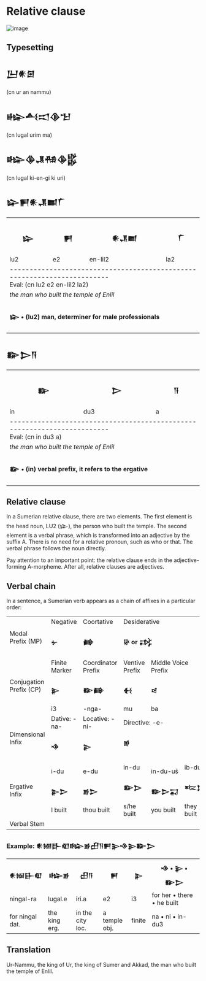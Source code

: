 # Relative clause

![image](https://github.com/user-attachments/assets/2002f9a9-5055-4767-8757-44f607ebdb00)

## Typesetting

<h2>𒌨𒀭𒇉</h2>
(cn ur an nammu)

<h2>𒈗𒋀𒀊𒆠𒈠</h2>
(cn lugal urim ma)


<h2>𒈗𒆠𒂗𒄀𒆠𒌵</h2>
(cn lugal ki-en-gi ki uri)


<h2>𒇽𒂍𒀭𒂗𒆤𒇲</h2>
<table>
 <tr>
  <th><h3>𒇽</h3></th>
  <th><h3>𒂍</h3></th>
  <th><h3>𒀭𒂗𒆤</h3></th>
    <th><h3>𒇲</h3></th>
 </tr>
 <tr>
  <td>lu2</td>
  <td>e2</td>
   <td>en-lil2</td>
    <td>la2</td>
 </tr>
 <tr>
  <td colspan="4">
  ------------------------------------------------------------------------</br>
  Eval: (cn lu2 e2 en-lil2 la2)   
  </td>
 </tr>
 <tr>
  <td colspan="4">
  <i>the man who built the temple of Enlil</i>
  </td>
 </tr>
 <tr>
  <td colspan="4">
  <h4>𒇽 • (lu2) man, determiner for male professionals</h4>
  </td>
 </tr>
</table>

<h2>𒅔𒆕𒀀</h2>
<table>
 <tr>
  <th><h3>𒅔</h3></th>
  <th><h3>𒆕</h3></th>
  <th><h3>𒀀</h3></th>
 </tr>
 <tr>
  <td>in</td>
  <td>du3</td>
   <td>a</td>
 </tr>
 <tr>
  <td colspan="3">
  ------------------------------------------------------------------------</br>
  Eval: (cn in du3 a) 
  </td>
 </tr>
 <tr>
  <td colspan="3">
  <i>the man who built the temple of Enlil</i>
  </td>
 </tr>
 <tr>
  <td colspan="3">
  <h4>𒅔 • (in) verbal prefix, it refers to the ergative</h4>
  </td>
 </tr>
</table>

## Relative clause
In a Sumerian relative clause, there are two elements.
The first element is the head noun, LU2 (𒇽), the person
who built the temple. The second element is a verbal phrase,
which is transformed into an adjective by the suffix A.
There is no need for a relative pronoun, such as who or that.
The verbal phrase follows the noun directly.

Pay attention to an important point: the relative clause ends
in the adjective-forming A-morpheme. After all, relative clauses
are adjectives.

## Verbal chain
In a sentence, a Sumerian verb appears as a chain of affixes
in a particular order:

<table>
<tr>
 <td>Modal Prefix (MP)</td>
 <td>Negative<h4>𒉡</h4></td>
 <td>Coortative<h4>𒂵</h4></td>
 <td colspan="3">Desiderative<h4>𒄩 or 𒃶</h4></td>
</tr>
<tr>
 <td>Conjugation Prefix (CP)</td>
 <td>Finite Marker <h4>𒉌</h4> i3</td>
 <td>Coordinator </br> Prefix <h4>𒅔𒂵</h4> -nga-</td>
 <td>Ventive </br> Prefix <h4>𒈬</h4>mu</td>
 <td colspan="2">Middle Voice </br>Prefix<h4> 𒁀</h4>ba</td>
</tr>
<tr>
 <td>Dimensional Infix</td>
 <td>Dative: -na-<h4>𒈾</h4></td> 
 <td>Locative: -ni- <h4>𒉌</h4></td>
 <td colspan="3">Directive: -e- <h4>𒂊</h4></td>
</tr>
<tr>
 <td>Ergative Infix</td>
 <td>i-du<h4>𒉌𒆕</h4>I built</td>
 <td>e-du<h4>𒂊𒆕</h4>thou built</td>
 <td>in-du<h4>𒅔𒆕</h4>s/he built</td>
 <td>in-du-uš<h4>𒅔𒆕𒍑</h4>you built</td>
 <td>ib-du<h4>𒌈𒆕</h4>they built</td>
</tr>
<tr>
 <td colspan="6">Verbal Stem</td> 
</tr>
</table>

<h3>Example: 𒀭𒎏𒃲𒊏𒈗𒂊𒌷𒀀𒂍𒉌𒈾𒉌𒅔𒆕</h3>
<table>
 <tr>
  <th>𒀭𒎏𒃲𒊏</th>
  <th>𒈗𒂊</th>
  <th>𒌷𒀀</th>
  <th>𒂍</th>
  <th>𒉌</th>
  <th>𒈾 • 𒉌 • 𒅔𒆕</th>
 </tr>
 <tr>
  <td>ningal-ra</td>
  <td>lugal.e</td>
  <td>iri.a</td>
  <td>e2</td>
  <td>i3</td>
  <td>for her • there • he built</td>
 </tr>
 <tr>
  <td>for ningal </br>dat.</td>
  <td>the king</br>erg.</td>
  <td>in the city</br> loc.</td></td>
  <td>a temple</br>obj.</td>
  <td>finite</td>
  <td>na • ni • in-du3</td>
 </tr>
</table>


## Translation
Ur-Nammu, the king of Ur, the king of Sumer and Akkad,
the man who built the temple of Enlil.
